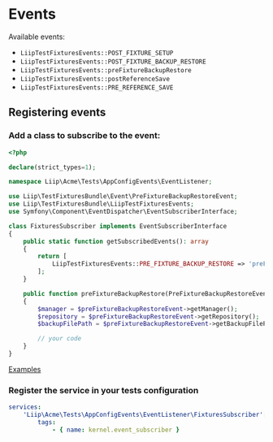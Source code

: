 # Events

Available events:

- `LiipTestFixturesEvents::POST_FIXTURE_SETUP`
- `LiipTestFixturesEvents::POST_FIXTURE_BACKUP_RESTORE`
- `LiipTestFixturesEvents::preFixtureBackupRestore`
- `LiipTestFixturesEvents::postReferenceSave`
- `LiipTestFixturesEvents::PRE_REFERENCE_SAVE`

## Registering events

### Add a class to subscribe to the event:

```php
<?php

declare(strict_types=1);

namespace Liip\Acme\Tests\AppConfigEvents\EventListener;

use Liip\TestFixturesBundle\Event\PreFixtureBackupRestoreEvent;
use Liip\TestFixturesBundle\LiipTestFixturesEvents;
use Symfony\Component\EventDispatcher\EventSubscriberInterface;

class FixturesSubscriber implements EventSubscriberInterface
{
    public static function getSubscribedEvents(): array
    {
        return [
            LiipTestFixturesEvents::PRE_FIXTURE_BACKUP_RESTORE => 'preFixtureBackupRestore',
        ];
    }

    public function preFixtureBackupRestore(PreFixtureBackupRestoreEvent $preFixtureBackupRestoreEvent): void
    {
        $manager = $preFixtureBackupRestoreEvent->getManager();
        $repository = $preFixtureBackupRestoreEvent->getRepository();
        $backupFilePath = $preFixtureBackupRestoreEvent->getBackupFilePath();

        // your code
    }
}
```

[Examples](../tests/AppConfigEvents/EventListener/FixturesSubscriber.php)

### Register the service in your tests configuration

```yaml
services:
    'Liip\Acme\Tests\AppConfigEvents\EventListener\FixturesSubscriber':
        tags:
            - { name: kernel.event_subscriber }
```
